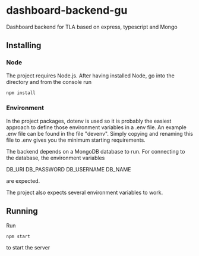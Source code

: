 # dashboard-backend-gu

Dashboard backend for TLA based on express, typescript and Mongo

## Installing

### Node

The project requires Node.js.
After having installed Node, go into the directory and from the console run

```bash
npm install
```

### Environment

In the project packages, dotenv is used so it is probably the easiest approach to define those environment variables in a .env file.
An example .env file can be found in the file "devenv". Simply copying and renaming this file to .env gives you the minimum starting requirements.

The backend depends on a MongoDB database to run.
For connecting to the database, the environment variables

DB_URI
DB_PASSWORD
DB_USERNAME
DB_NAME

are expected.

The project also expects several environment variables to work.

## Running

Run

```bash
npm start
```

to start the server
